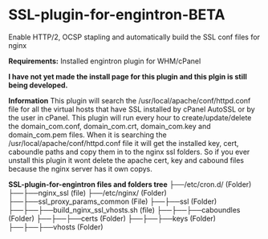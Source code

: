 # SSL-plugin-for-engintron-BETA
Enable HTTP/2, OCSP stapling and automatically build the SSL conf files for nginx

<b>Requirements:</b> Installed engintron plugin for WHM/cPanel

<b>I have not yet made the install page for this plugin and this plgin is still being developed.</b>

<b>Information</b>
This plugin will search the /usr/local/apache/conf/httpd.conf file for all the virtual hosts that have SSL installed by cPanel AutoSSL or by the user in cPanel. This plugin will run every hour to create/update/delete the domain_com.conf, domain_com.crt, domain_com.key and domain_com.pem files. When it is searching the /usr/local/apache/conf/httpd.conf file it will get the installed key, cert, caboundle paths and copy them in to the nginx ssl folders. So if you ever unstall this plugin it wont delete the apache cert, key and cabound files because the nginx server has it own copys. 

<b>SSL-plugin-for-engintron files and folders tree</b>
├──/etc/cron.d/ (Folder)
├──├──nginx_ssl (file)
├──/etc/nginx/ (Folder)
├──├──ssl_proxy_params_common (File)
├──├──ssl (Folder)
├──├──├──build_nginx_ssl_vhosts.sh (file)
├──├──├──caboundles (Folder)
├──├──├──certs (Folder)
├──├──├──keys (Folder)
├──├──├──vhosts (Folder)
